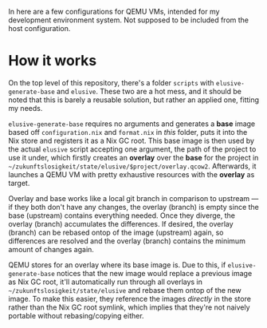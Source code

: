 In here are a few configurations for QEMU VMs, intended for my development environment system. Not supposed to be included from the host configuration.

# How it works

On the top level of this repository, there's a folder `scripts` with `elusive-generate-base` and `elusive`. These two are a hot mess, and it should be noted that this is barely a reusable solution, but rather an applied one, fitting my needs.

`elusive-generate-base` requires no arguments and generates a **base** image based off `configuration.nix` and `format.nix` in _this_ folder, puts it into the Nix store and registers it as a Nix GC root. This base image is then used by the actual `elusive` script accepting one argument, the path of the project to use it under, which firstly creates an **overlay** over the **base** for the project in `~/zukunftslosigkeit/state/elusive/$project/overlay.qcow2`. Afterwards, it launches a QEMU VM with pretty exhaustive resources with the **overlay** as target.

Overlay and base works like a local git branch in comparison to upstream — if they both don't have any changes, the overlay (branch) is empty since the base (upstream) contains everything needed. Once they diverge, the overlay (branch) accumulates the differences. If desired, the overlay (branch) can be rebased ontop of the image (upstream) again, so differences are resolved and the overlay (branch) contains the minimum amount of changes again.

QEMU stores for an overlay where its base image is. Due to this, if `elusive-generate-base` notices that the new image would replace a previous image as Nix GC root, it'll automatically run through all overlays in `~/zukunftslosigkeit/state/elusive` and rebase them ontop of the new image. To make this easier, they reference the images _directly_ in the store rather than the Nix GC root symlink, which implies that they're not naively portable without rebasing/copying either.
